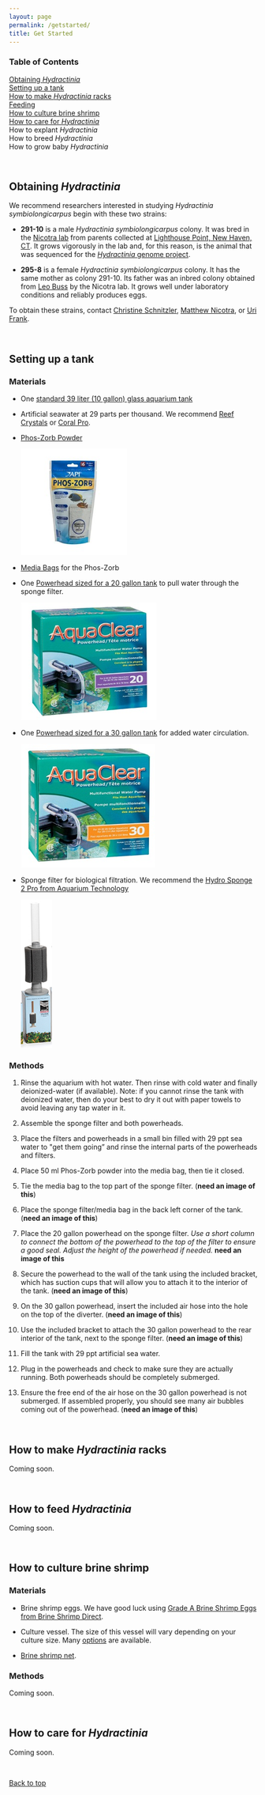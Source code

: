 ```yaml
---
layout: page
permalink: /getstarted/
title: Get Started
---
```


<!-- The below code provides a "back to top" button on the page-->
<script src="https://unpkg.com/vanilla-back-to-top@7.2.1/dist/vanilla-back-to-top.min.js"></script>
<script>addBackToTop()</script>

### Table of Contents
[Obtaining *Hydractinia*](#obtaining-hydractinia)  
[Setting up a tank](#setting-up-a-tank)  
[How to make *Hydractinia* racks](#how-to-make-hydractinia-racks)  
[Feeding](#feeding)  
[How to culture brine shrimp](#how-to-culture-brine-shrimp)  
[How to care for *Hydractinia*](#how-to-care-for-hydractinia)  
How to explant *Hydractinia*  
How to breed *Hydractinia*  
How to grow baby *Hydractinia*  


&nbsp;

## **Obtaining *Hydractinia***

We recommend researchers interested in studying *Hydractinia symbiolongicarpus* begin with these two strains:

- **291-10** is a male *Hydractinia symbiolongicarpus* colony. It was bred in the [Nicotra lab](https://nicotralab.org) from parents collected at [Lighthouse Point, New Haven, CT](https://www.google.com/maps/place/41%C2%B014'54.1%22N+72%C2%B054'14.8%22W/@41.248362,-72.9046492,19z/data=!3m1!4b1!4m13!1m6!3m5!1s0x89e877f6386801eb:0x574e457ef42cdce2!2sLighthouse+Point+Park!8m2!3d41.2488564!4d-72.9035323!3m5!1s0x0:0x0!7e2!8m2!3d41.2483623!4d-72.9041023). It grows vigorously in the lab and, for this reason, is the animal that was sequenced for the [*Hydractinia* genome project](https://research.nhgri.nih.gov/hydractinia/).

- **295-8** is a female *Hydractinia symbiolongicarpus* colony. It has the same mother as colony 291-10. Its father was an inbred colony obtained from [Leo Buss](https://eeb.yale.edu/people/faculty-affiliated/leo-buss) by the Nicotra lab. It grows well under laboratory conditions and reliably produces eggs.

To obtain these strains, contact [Christine Schnitzler](https://www.whitney.ufl.edu/people/current-research-faculty/christine-e-schnitzler-phd/), [Matthew Nicotra](http://www.nicotralab.org/people.html), or [Uri Frank](https://www.urifranklab.org/contact/).


&nbsp;

## **Setting up a tank**

### Materials
- One [standard 39 liter (10 gallon) glass aquarium tank](https://www.aqueon.com/products/aquariums/standard-glass-rectangle-aquariums)
- Artificial seawater at 29 parts per thousand. We recommend [Reef Crystals](http://www.instantocean.com/Products/Sea-Salt-Mixes/reef-crystals-sea-salt.aspx) or [Coral Pro](https://www.redseafish.com/red-sea-salts/coral-pro-salt/).
-	[Phos-Zorb Powder](https://www.apifishcare.com/product.php?p=details&id=548#.Xk1xIGhKhjE)

     ![Phos-Zorb](/assets/img/phoszorb.jpg)

- [Media Bags](http://usa.hagen.com/Aquatic/Media-Inserts/Clip-On/A1362) for the Phos-Zorb

-	One [Powerhead sized for a 20 gallon tank](http://usa.hagen.com/Aquatic/Pumps/Circulation/A585) to pull water through the sponge filter.

     ![Powerhead 20](/assets/img/powerhead20.jpg)

- One [Powerhead sized for a 30 gallon tank](http://usa.hagen.com/Aquatic/Pumps/Circulation/A586) for added water circulation.

     ![Powerhead 30](/assets/img/powerhead30.jpg)

-	Sponge filter for biological filtration. We recommend the [Hydro Sponge 2 Pro from Aquarium Technology](http://www.atisponge.com/products/hydro-sponge/)

     ![Sponge Filter](/assets/img/hydrosponge.jpg)


### Methods
1.	Rinse the aquarium with hot water. Then rinse with cold water and finally deionized-water (if available). Note: if you cannot rinse the tank with deionized water, then do your best to dry it out with paper towels to avoid leaving any tap water in it.

1.	Assemble the sponge filter and both powerheads.

1.	Place the filters and powerheads in a small bin filled with 29 ppt sea water to "get them going” and rinse the internal parts of the powerheads and filters.

1.	Place 50 ml Phos-Zorb powder into the media bag, then tie it closed.

1.	Tie the media bag to the top part of the sponge filter. (**need an image of this**)

1.	Place the sponge filter/media bag in the back left corner of the tank. (**need an image of this**)

1.	Place the 20 gallon powerhead on the sponge filter. *Use a short column to connect the bottom of the powerhead to the top of the filter to ensure a good seal. Adjust the height of the powerhead if needed.* **need an image of this**

1.  Secure the powerhead to the wall of the tank using the included bracket, which has suction cups that will allow you to attach it to the interior of the tank. (**need an image of this**)

1.	On the 30 gallon powerhead, insert the included air hose into the hole on the top of the diverter. (**need an image of this**)

1.	Use the included bracket to attach the 30 gallon powerhead to the rear interior of the tank, next to the sponge filter. (**need an image of this**)

1.	Fill the tank with 29 ppt artificial sea water.

1.	Plug in the powerheads and check to make sure they are actually running. Both powerheads should be completely submerged.

1. Ensure the free end of the air hose on the 30 gallon powerhead is not submerged. If assembled properly, you should see many air bubbles coming out of the powerhead. (**need an image of this**)

&nbsp;

## **How to make *Hydractinia* racks**

Coming soon.

&nbsp;

## **How to feed *Hydractinia***

Coming soon.

&nbsp;

## **How to culture brine shrimp**

### Materials

- Brine shrimp eggs. We have good luck using [Grade A Brine Shrimp Eggs from Brine Shrimp Direct](https://www.brineshrimpdirect.com/brine-shrimp-eggs/grade-brine-shrimp-eggs/).  

- Culture vessel. The size of this vessel will vary depending on your culture size. Many [options](https://www.brineshrimpdirect.com/equipment-supplies/hatching-equipment/) are available.  

- [Brine shrimp net](https://www.brineshrimpdirect.com/brine-shrimp-net).  

### Methods

Coming soon.

&nbsp;

## **How to care for *Hydractinia***

Coming soon.  

&nbsp;

<a href="#top">Back to top</a>  